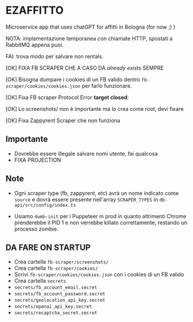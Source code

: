 # EZAFFITTO

Microservice app that uses chatGPT for affitti in Bologna (for now ;) )

NOTA: implementazione temporanea con chiamate HTTP, spostati a RabbitMQ appena puoi.

FAI: trova modo per salvare non rentals.

[OK] FIXA FB SCRAPER CHE A CASO DA _already exists_ SEMPRE

[OK] Bisogna dumpare i cookies di un FB valido dentro `fb-scraper/cookies/cookies.json` per farlo funzionare.

[OK] Fixa FB scraper Protocol Error **target closed**:

[OK] Lo screenshots/ non è importante ma lo crea come root, devi fixare

[OK] Fixa Zappyrent Scraper che non funziona

## Importante

-   Dovrebbe essere illegale salvare nomi utente, fai qualcosa
-   FIXA PROJECTION

## Note

-   Ogni scraper type (fb, zappyrent, etc) avrà un nome indicato come `source` e dovrà essere presente nell'array `SCRAPER_TYPES` in `db-api/src/config/index.ts`

-   Usiamo `dumb-init` per i Puppeteer in prod in quanto altrimenti Chrome prenderebbe il PID 1 e non verrebbe killato correttamente, restando un processo zombie.

## DA FARE ON STARTUP

-   Crea cartella `fb-scraper/screenshots/`
-   Crea cartella `fb-scraper/cookies/`
-   Scrivi `fb-scraper/cookies/cookies.json` con i cookies di un FB valido
-   Crea cartella `secrets`
-   `secrets/fb_account_email.secret`
-   `secrets/fb_account_password.secret`
-   `secrets/geolocation_api_key.secret`
-   `secrets/openai_api_key.secret`
-   `secrets/recaptcha_secret.secret`
